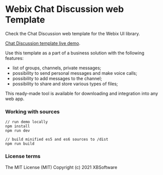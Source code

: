 Webix Chat Discussion web Template
============

Check the Chat Discussion web template for the Webix UI library.

[Chat Discussion template live demo](https://webix-hub.github.io/chat-discussion-template/dist/es5/index.html).


Use this template as a part of a business solution with the following features:
- list of groups, channels, private messages;
- possibility to send personal messages and make voice calls;
- possibility to add messages to the channel;
- possibility to share and store various types of files;

This ready-made tool is available for downloading and integration into any web app.

### Working with sources

```
// run demo locally
npm install
npm run dev

// build minified es5 and es6 sources to /dist
npm run build
```

### License terms

The MIT License (MIT)
Copyright (c) 2021 XBSoftware